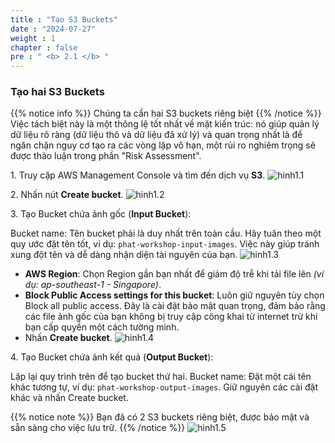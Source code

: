 ```yaml
---
title : "Tạo S3 Buckets"
date : "2024-07-27" 
weight : 1 
chapter : false
pre : " <b> 2.1 </b> "
---
```


### Tạo hai S3 Buckets
{{% notice info %}}
Chúng ta cần hai S3 buckets riêng biệt
{{% /notice %}}
Việc tách biệt này là một thông lệ tốt nhất về mặt kiến trúc: nó giúp quản lý dữ liệu rõ ràng (dữ liệu thô và dữ liệu đã xử lý) và quan trọng nhất là để ngăn chặn nguy cơ tạo ra các vòng lặp vô hạn, một rủi ro nghiêm trọng sẽ được thảo luận trong phần "Risk Assessment".

1\. Truy cập AWS Management Console và tìm đến dịch vụ **S3**.
![hinh1.1](/images/image14.png)

2\. Nhấn nút **Create bucket**.
![hinh1.2](/images/image4.png)

3\. Tạo Bucket chứa ảnh gốc (**Input Bucket**):

Bucket name: Tên bucket phải là duy nhất trên toàn cầu. Hãy tuân theo một quy ước đặt tên tốt, ví dụ: `phat-workshop-input-images`. Việc này giúp tránh xung đột tên và dễ dàng nhận diện tài nguyên của bạn.
![hinh1.3](/images/image3.png)
+ **AWS Region**: Chọn Region gần bạn nhất để giảm độ trễ khi tải file lên *(ví dụ: ap-southeast-1 - Singapore)*.
+ **Block Public Access settings for this bucket**: Luôn giữ nguyên tùy chọn Block all public access. Đây là cài đặt bảo mật quan trọng, đảm bảo rằng các file ảnh gốc của bạn không bị truy cập công khai từ internet trừ khi bạn cấp quyền một cách tường minh.
+ Nhấn **Create bucket**.
![hinh1.4](/images/image24.png)

4\. Tạo Bucket chứa ảnh kết quả (**Output Bucket**):

Lặp lại quy trình trên để tạo bucket thứ hai.
Bucket name: Đặt một cái tên khác tương tự, ví dụ: `phat-workshop-output-images`.
Giữ nguyên các cài đặt khác và nhấn Create bucket.

{{% notice note %}}
Bạn đã có 2 S3 buckets riêng biệt, được bảo mật và sẵn sàng cho việc lưu trữ.
{{% /notice %}}
![hinh1.5](/images/image6.png)



